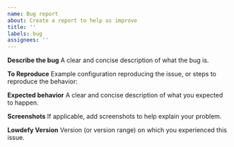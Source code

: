 ```yaml
---
name: Bug report
about: Create a report to help us improve
title: ''
labels: bug
assignees: ''
---
```


**Describe the bug**
A clear and concise description of what the bug is.

**To Reproduce**
Example configuration reproducing the issue, or steps to reproduce the behavior:

**Expected behavior**
A clear and concise description of what you expected to happen.

**Screenshots**
If applicable, add screenshots to help explain your problem.

**Lowdefy Version**
Version (or version range) on which you experienced this issue.
